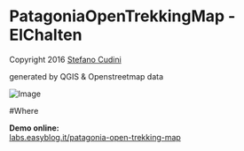 # PatagoniaOpenTrekkingMap - ElChalten

Copyright 2016 [Stefano Cudini](http://labs.easyblog.it/stefano-cudini/)

generated by QGIS & Openstreetmap data

![Image](https://raw.githubusercontent.com/stefanocudini/PatagoniaOpenTrekkingMap_ElChalten/master/preview.jpg)

#Where

**Demo online:**  
[labs.easyblog.it/patagonia-open-trekking-map](http://labs.easyblog.it/patagonia-open-trekking-map/)
